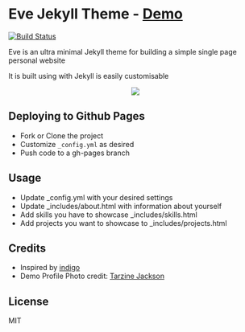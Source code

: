 # Eve Jekyll Theme - <a href="http://jibolash.github.io/Eve/">Demo</a>

 <a href="https://travis-ci.org/jibolash/Eve"><img src="https://travis-ci.org/jibolash/Eve.svg?branch=gh-pages" alt="Build Status" /></a>

Eve is an ultra minimal Jekyll theme for building a simple single page personal website

It is built using with Jekyll is easily customisable

<p align="center">
    <img src="https://preview.ibb.co/ditr6J/Screen_Shot_2018_05_14_at_6_27_06_PM.png" />
</p>


## Deploying to Github Pages
- Fork or Clone the project
- Customize `_config.yml` as desired
- Push code to a gh-pages branch

## Usage

- Update _config.yml with your desired settings
- Update _includes/about.html with information about yourself
- Add skills you have to showcase _includes/skills.html  
- Add projects you want to showcase to _includes/projects.html 

## Credits

- Inspired by <a href="https://github.com/sergiokopplin/indigo">indigo</a>
- Demo Profile Photo credit: <a href="https://www.pexels.com/photo/woman-wearing-eyeglasses-773371/">Tarzine Jackson</a>

## License

MIT
